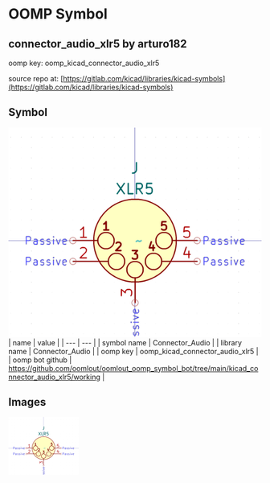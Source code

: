# OOMP Symbol  
## connector_audio_xlr5  by arturo182  
  
oomp key: oomp_kicad_connector_audio_xlr5  
  
source repo at: [https://gitlab.com/kicad/libraries/kicad-symbols](https://gitlab.com/kicad/libraries/kicad-symbols)  
## Symbol  
  
[![working.png](working_600.png)](working.png)  
| name | value | 
| --- | --- | 
| symbol name | Connector_Audio | 
| library name | Connector_Audio | 
| oomp key | oomp_kicad_connector_audio_xlr5 | 
| oomp bot github | https://github.com/oomlout/oomlout_oomp_symbol_bot/tree/main/kicad_connector_audio_xlr5/working | 
## Images  
  
[![working.png](working_140.png)](working.png)  
